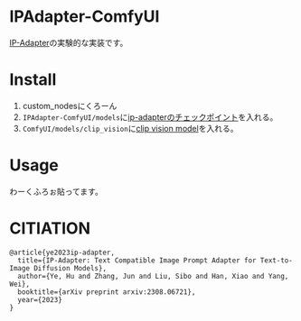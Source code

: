 # IPAdapter-ComfyUI
[IP-Adapter](https://github.com/tencent-ailab/IP-Adapter)の実験的な実装です。

# Install
1. custom_nodesにくろーん
2. `IPAdapter-ComfyUI/models`に[ip-adapterのチェックポイント](https://huggingface.co/h94/IP-Adapter/blob/main/models/ip-adapter_sd15.bin)を入れる。
3. `ComfyUI/models/clip_vision`に[clip vision model](https://huggingface.co/h94/IP-Adapter/blob/main/models/image_encoder/pytorch_model.bin)を入れる。

# Usage
わーくふろぉ貼ってます。

# CITIATION
```
@article{ye2023ip-adapter,
  title={IP-Adapter: Text Compatible Image Prompt Adapter for Text-to-Image Diffusion Models},
  author={Ye, Hu and Zhang, Jun and Liu, Sibo and Han, Xiao and Yang, Wei},
  booktitle={arXiv preprint arxiv:2308.06721},
  year={2023}
}
```
